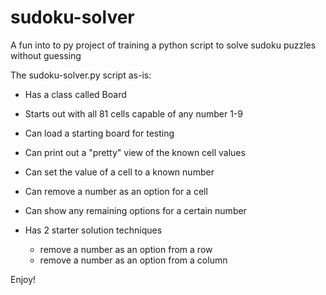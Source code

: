 # sudoku-solver

A fun into to py project of training a python script to solve sudoku puzzles without guessing

The sudoku-solver.py script as-is:

* Has a class called Board
* Starts out with all 81 cells capable of any number 1-9
* Can load a starting board for testing
* Can print out a "pretty" view of the known cell values
* Can set the value of a cell to a known number
* Can remove a number as an option for a cell
* Can show any remaining options for a certain number

* Has 2 starter solution techniques
  * remove a number as an option from a row
  * remove a number as an option from a column

Enjoy!
